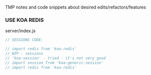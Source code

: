 TMP notes and code snippets about desired edits/refactors/features  


### USE KOA REDIS

server/index.js

```js
// SESSIONS CODE:

// import redis from 'koa-redis'
// WIP - sessions
// 'koa-session' - tried - it's not very good
// import session from 'koa-generic-session'
// import redis from 'koa-redis'
```
